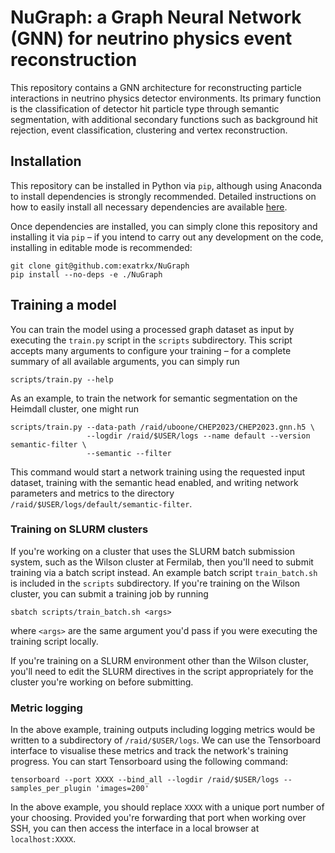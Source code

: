 # NuGraph: a Graph Neural Network (GNN) for neutrino physics event reconstruction

This repository contains a GNN architecture for reconstructing particle interactions in neutrino physics detector environments. Its primary function is the classification of detector hit particle type through semantic segmentation, with additional secondary functions such as background hit rejection, event classification, clustering and vertex reconstruction.

## Installation

This repository can be installed in Python via `pip`, although using Anaconda to install dependencies is strongly recommended. Detailed instructions on how to easily install all necessary dependencies are available [here](https://pynuml.readthedocs.io/en/latest/install/installation.html).

Once dependencies are installed, you can simply clone this repository and installing it via `pip` – if you intend to carry out any development on the code, installing in editable mode is recommended:

```
git clone git@github.com:exatrkx/NuGraph
pip install --no-deps -e ./NuGraph
```

## Training a model

You can train the model using a processed graph dataset as input by executing the `train.py` script in the `scripts` subdirectory. This script accepts many arguments to configure your training – for a complete summary of all available arguments, you can simply run

```
scripts/train.py --help
```

As an example, to train the network for semantic segmentation on the Heimdall cluster, one might run

```
scripts/train.py --data-path /raid/uboone/CHEP2023/CHEP2023.gnn.h5 \
                 --logdir /raid/$USER/logs --name default --version semantic-filter \
                 --semantic --filter
```

This command would start a network training using the requested input dataset, training with the semantic head enabled, and writing network parameters and metrics to the directory `/raid/$USER/logs/default/semantic-filter`.

### Training on SLURM clusters

If you're working on a cluster that uses the SLURM batch submission system, such as the Wilson cluster at Fermilab, then you'll need to submit training via a batch script instead. An example batch script `train_batch.sh` is included in the `scripts` subdirectory. If you're training on the Wilson cluster, you can submit a training job by running
```
sbatch scripts/train_batch.sh <args>
```
where `<args>` are the same argument you'd pass if you were executing the training script locally.

If you're training on a SLURM environment other than the Wilson cluster, you'll need to edit the SLURM directives in the script appropriately for the cluster you're working on before submitting.

### Metric logging

In the above example, training outputs including logging metrics would be written to a subdirectory of `/raid/$USER/logs`. We can use the Tensorboard interface to visualise these metrics and track the network's training progress. You can start Tensorboard using the following command:

```
tensorboard --port XXXX --bind_all --logdir /raid/$USER/logs --samples_per_plugin 'images=200'
```

In the above example, you should replace `XXXX` with a unique port number of your choosing. Provided you're forwarding that port when working over SSH, you can then access the interface in a local browser at `localhost:XXXX`.
